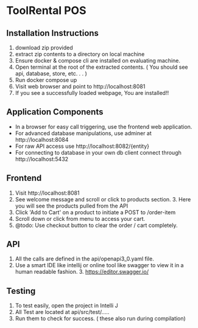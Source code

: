 # ToolRental POS
## Installation Instructions
1. download zip provided
2. extract zip contents to a directory on local machine
3. Ensure docker & compose cli are installed on evaluating machine.
4. Open terminal at the root of the extracted contents. ( You should see api, database, store, etc. . . )
5. Run docker compose up
6. Visit web browser and point to http://localhost:8081
7. If you see a successfully loaded webpage, You are installed!!

## Application Components
- In a browser for easy call triggering, use the frontend web application.
- For advanced database manipulations, use adminer at http://localhost:8084
- For raw API access use http://localhost:8082/{entity}
- For connecting to database in your own db client connect through http://localhost:5432

## Frontend
1. Visit http://localhost:8081
2. See welcome message and scroll or click to products section.
   3. Here you will see the products pulled from the API
4. Click 'Add to Cart' on a product to initiate a POST to /order-item 
5. Scroll down or click from menu to access your cart.
6. @todo: Use checkout button to clear the order / cart completely.

## API
1. All the calls are defined in the api/openapi3_0.yaml file.
2. Use a smart IDE like intellij or online tool like swagger to view it in a human readable fashion.
   3. https://editor.swagger.io/


## Testing
1. To test easily, open the project in Intelli J
2. All Test are located at api/src/test/.....
3. Run them to check for success. ( these also run during compilation)